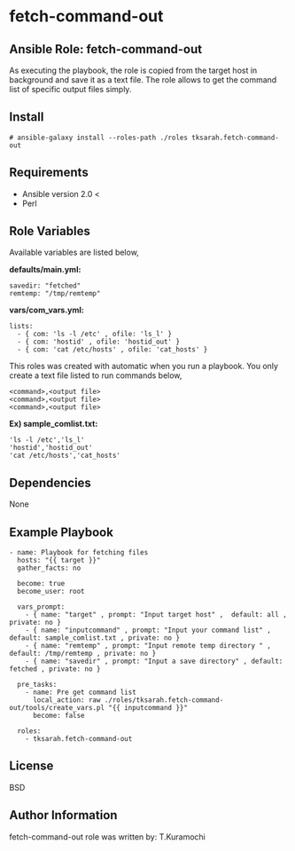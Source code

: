 fetch-command-out
=========

Ansible Role: fetch-command-out
------------

As executing the playbook, the role is copied from the target host in background and save it as a text file.
The role allows to get the command list of specific output files simply.

Install
------------

```
# ansible-galaxy install --roles-path ./roles tksarah.fetch-command-out
```


Requirements
------------

* Ansible version 2.0 <
* Perl

Role Variables
--------------

Available variables are listed below,

**defaults/main.yml:**
```
savedir: "fetched"
remtemp: "/tmp/remtemp"
```

**vars/com_vars.yml:**

```
lists:
  - { com: 'ls -l /etc' , ofile: 'ls_l' }
  - { com: 'hostid' , ofile: 'hostid_out' }
  - { com: 'cat /etc/hosts' , ofile: 'cat_hosts' }
```

This roles was created with automatic when you run a playbook.
You only create a text file listed to run commands below,


```
<command>,<output file>
<command>,<output file>
<command>,<output file>
```

**Ex) sample_comlist.txt:**

```
'ls -l /etc','ls_l'
'hostid','hostid_out'
'cat /etc/hosts','cat_hosts'
```

Dependencies
------------

None

Example Playbook
----------------

```
- name: Playbook for fetching files
  hosts: "{{ target }}"
  gather_facts: no

  become: true
  become_user: root

  vars_prompt:
    - { name: "target" , prompt: "Input target host" ,  default: all , private: no }
    - { name: "inputcommand" , prompt: "Input your command list" , default: sample_comlist.txt , private: no }
    - { name: "remtemp" , prompt: "Input remote temp directory " , default: /tmp/remtemp , private: no }
    - { name: "savedir" , prompt: "Input a save directory" , default: fetched , private: no }

  pre_tasks:
    - name: Pre get command list
      local_action: raw ./roles/tksarah.fetch-command-out/tools/create_vars.pl "{{ inputcommand }}"
      become: false

  roles:
    - tksarah.fetch-command-out
```

License
-------

BSD

Author Information
------------------

fetch-command-out role was written by: T.Kuramochi
